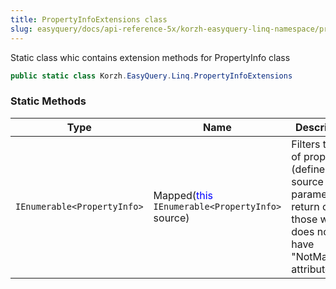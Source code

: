 ```yaml
---
title: PropertyInfoExtensions class
slug: easyquery/docs/api-reference-5x/korzh-easyquery-linq-namespace/propertyinfoextensions-class
---
```



Static class whic contains extension methods for PropertyInfo class
```csharp
public static class Korzh.EasyQuery.Linq.PropertyInfoExtensions

```

### Static Methods

| Type | Name | Description | 
| --- | --- | --- | 
| `IEnumerable<PropertyInfo>` | Mapped(<span style='color: blue'>this</span> `IEnumerable<PropertyInfo>` source) | Filters the list of properties (defined by source parameter) to return only those which does not have "NotMapped" attribute. |